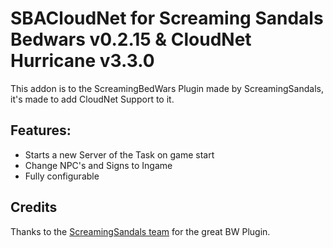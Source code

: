 # SBACloudNet for Screaming Sandals Bedwars v0.2.15 & CloudNet Hurricane v3.3.0
This addon is to the ScreamingBedWars Plugin made by ScreamingSandals, it's made to add CloudNet Support to it.


## Features:
- Starts a new Server of the Task on game start
- Change NPC's and Signs to Ingame
- Fully configurable

## Credits
Thanks to the [ScreamingSandals team](https://github.com/ScreamingSandals) for the great BW Plugin.
